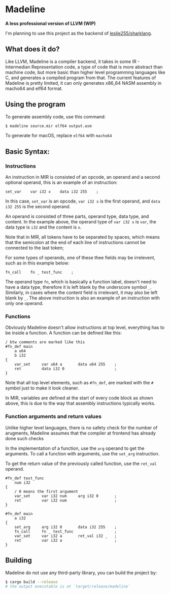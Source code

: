 # Madeline
**A less professional version of LLVM (WIP)**

I'm planning to use this project as the backend of [leslie255/sharklang](https://github.com/leslie255/sharklang).

## What does it do?
Like LLVM, Madeline is a compiler backend, it takes in some IR - Intermedian Representation code, a type of code that is more abstract than machine code, but more basic than higher level programming languages like C, and generates a compiled program from that.
The current features of Madeline is pretty limited, it can only generates x86_64 NASM assembly in macho64 and elf64 format.

## Using the program
To generate assembly code, use this command:
``` Bash
$ madeline source.mir elf64 output.asm
```
To generate for macOS, replace `elf64` with `macho64`

## Basic Syntax:

### Instructions

An instruction in MIR is consisted of an opcode, an operand and a second optional operand, this is an example of an instruction:

```
set_var    var i32 x    data i32 255    ;
```

In this case, `set_var` is an opcode, `var i32 x` is the first operand, and `data i32 255` is the second operand.

An operand is consisted of three parts, operand type, data type, and content. In the example above, the operand type of `var i32 x` is `var`, the data type is `i32` and the content is `x`.

Note that in MIR, all tokens have to be separated by spaces, which means that the semicolon at the end of each line of instructions cannot be connected to the last token;

For some types of operands, one of these thee fields may be irrelevent, such as in this example below:
```
fn_call    fn _ test_func    ;
```
The operand type `fn`, which is basically a function label, doesn't need to have a data type, therefore it is left blank by the underscore symbol `_`. Similarly, in cases where the content field is irrelevant, it may also be left blank by `_`. The above instruction is also an example of an instruction with only one operand.

### Functions
Obviously Madeline doesn't allow instructions at top level, everything has to be inside a function. A function can be defined like this:

```
/ btw comments are marked like this
#fn_def main
    a u64
    b i32
{
    var_set     var u64 a       data u64 255    ;
    ret         data i32 0                      ;
}
```

Note that all top level elements, such as `#fn_def`, are marked with the `#` symbol just to make it look cleaner.

In MIR, variables are defined at the start of every code block as shown above, this is due to the way that assembly instructions typically works.

### Function arguments and return values
Unlike higher level languages, there is no safety check for the number of arugments, Madeline assumes that the compiler at frontend has already done such checks

In the implementation of a function, use the `arg` operand to get the arguments. To call a function with arguments, use the `set_arg` instruction.

To get the return value of the previously called function, use the `ret_val` operand.

```
#fn_def test_func
    num i32
{
    / 0 means the first argument
    var_set     var i32 num     arg i32 0       ;
    ret         var i32 num                     ;
}

#fn_def main
    a i32
{
    set_arg     arg i32 0       data i32 255    ;
    fn_call     fn _ test_func                  ;
    var_set     var i32 a       ret_val i32 _   ;
    ret         var i32 a                       ;
}
```

## Building
Madeline do not use any third-party library, you can build the project by:
``` Bash
$ cargo build --release
# the output executable is at `target/release/madeline`
```

